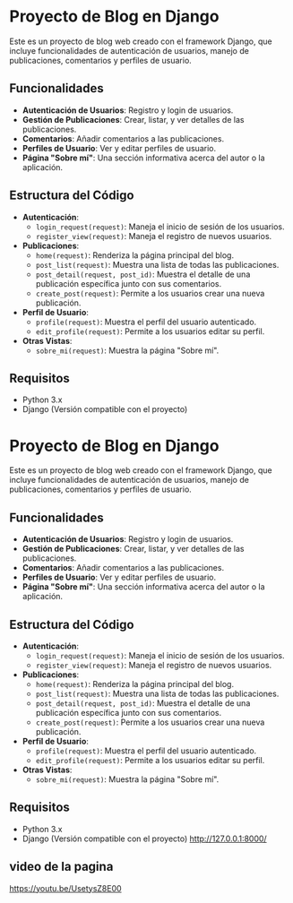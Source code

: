# Proyecto de Blog en Django

Este es un proyecto de blog web creado con el framework Django, que incluye funcionalidades de autenticación de usuarios, manejo de publicaciones, comentarios y perfiles de usuario.

## Funcionalidades

- **Autenticación de Usuarios**: Registro y login de usuarios.
- **Gestión de Publicaciones**: Crear, listar, y ver detalles de las publicaciones.
- **Comentarios**: Añadir comentarios a las publicaciones.
- **Perfiles de Usuario**: Ver y editar perfiles de usuario.
- **Página "Sobre mí"**: Una sección informativa acerca del autor o la aplicación.

## Estructura del Código

- **Autenticación**:
  - `login_request(request)`: Maneja el inicio de sesión de los usuarios.
  - `register_view(request)`: Maneja el registro de nuevos usuarios.
- **Publicaciones**:
  - `home(request)`: Renderiza la página principal del blog.
  - `post_list(request)`: Muestra una lista de todas las publicaciones.
  - `post_detail(request, post_id)`: Muestra el detalle de una publicación específica junto con sus comentarios.
  - `create_post(request)`: Permite a los usuarios crear una nueva publicación.
- **Perfil de Usuario**:
  - `profile(request)`: Muestra el perfil del usuario autenticado.
  - `edit_profile(request)`: Permite a los usuarios editar su perfil.
- **Otras Vistas**:
  - `sobre_mi(request)`: Muestra la página "Sobre mí".

## Requisitos

- Python 3.x
- Django (Versión compatible con el proyecto)
# Proyecto de Blog en Django

Este es un proyecto de blog web creado con el framework Django, que incluye funcionalidades de autenticación de usuarios, manejo de publicaciones, comentarios y perfiles de usuario.

## Funcionalidades

- **Autenticación de Usuarios**: Registro y login de usuarios.
- **Gestión de Publicaciones**: Crear, listar, y ver detalles de las publicaciones.
- **Comentarios**: Añadir comentarios a las publicaciones.
- **Perfiles de Usuario**: Ver y editar perfiles de usuario.
- **Página "Sobre mí"**: Una sección informativa acerca del autor o la aplicación.

## Estructura del Código

- **Autenticación**:
  - `login_request(request)`: Maneja el inicio de sesión de los usuarios.
  - `register_view(request)`: Maneja el registro de nuevos usuarios.
- **Publicaciones**:
  - `home(request)`: Renderiza la página principal del blog.
  - `post_list(request)`: Muestra una lista de todas las publicaciones.
  - `post_detail(request, post_id)`: Muestra el detalle de una publicación específica junto con sus comentarios.
  - `create_post(request)`: Permite a los usuarios crear una nueva publicación.
- **Perfil de Usuario**:
  - `profile(request)`: Muestra el perfil del usuario autenticado.
  - `edit_profile(request)`: Permite a los usuarios editar su perfil.
- **Otras Vistas**:
  - `sobre_mi(request)`: Muestra la página "Sobre mí".

## Requisitos

- Python 3.x
- Django (Versión compatible con el proyecto)
http://127.0.0.1:8000/

## video de la pagina 
https://youtu.be/UsetysZ8E00 
